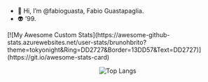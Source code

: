 - 👋 Hi, I’m @fabioguasta, Fabio Guastapaglia. 
- 👽 '99.

<span align="center">
[![My Awesome Custom Stats](https://awesome-github-stats.azurewebsites.net/user-stats/brunohbrito?theme=tokyonight&Ring=DD2727&Border=13DD57&Text=DD2727)](https://git.io/awesome-stats-card)

 ![Top Langs](https://github-readme-stats.vercel.app/api/top-langs/?username=fabioguasta&theme=tokyonight) </span>


